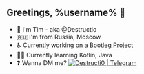 ## Greetings, %username% 👋
- 🐼 I'm Tim - aka @Destructio
- 🇷🇺 I'm from Russia, Moscow
- ♿ Currently working on a [Bootleg Project][current-project]
- 👨‍🎓 Currently learning Kotlin, Java
- ❓ Wanna DM me? [<img alt="Destructi0 | Telegram" src="https://img.shields.io/badge/-Telegram-2CA5E0.svg?logo=telegram&style=for-the-badge" />][telegram]

[current-project]: https://github.com/Destructio/Bootleg_Project
[telegram]: https://t.me/Destructi0
